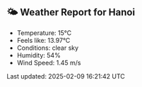 <!-- WEATHER-START -->
## 🌤 Weather Report for Hanoi

- Temperature: 15°C
- Feels like: 13.97°C
- Conditions: clear sky
- Humidity: 54%
- Wind Speed: 1.45 m/s

Last updated: 2025-02-09 16:21:42 UTC
<!-- WEATHER-END -->
